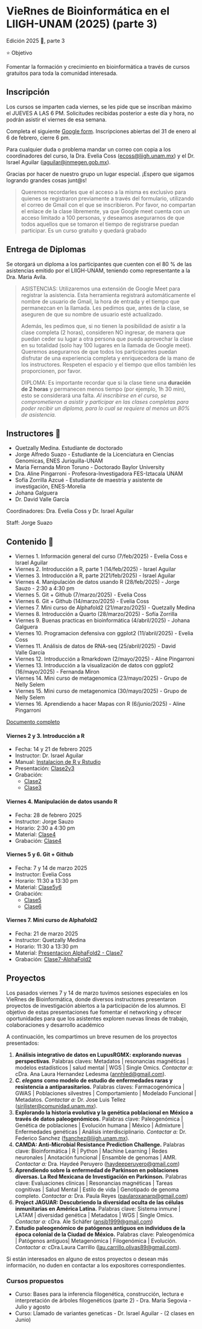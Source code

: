 # VieRnes de Bioinformática en el LIIGH-UNAM (2025) (parte 3)

Edición 2025 💜, parte 3

⭐ Objetivo

Fomentar la formación y crecimiento en bioinformática a través de cursos gratuitos para toda la comunidad interesada.

## Inscripción

Los cursos se imparten cada viernes, se les pide que se inscriban máximo el JUEVES A LAS 6 PM. Solicitudes recibidas posterior a este día y hora, no podrán asistir el viernes de esa semana.

Completa el siguiente [Google form](https://forms.gle/ccuofGQKtnY57TLd6). Inscripciones abiertas del 31 de enero al 6 de febrero, cierre 6 pm.

Para cualquier duda o problema mandar un correo con copia a los coordinadores del curso, la Dra. Evelia Coss (ecoss@liigh.unam.mx) y el Dr. Israel Aguilar (iaguilar@inmegen.gob.mx).

Gracias por hacer de nuestro grupo un lugar especial. ¡Espero que sigamos logrando grandes cosas junt@s!

> Queremos recordarles que el acceso a la misma es exclusivo para quienes se registraron previamente a través del formulario, utilizando el correo de Gmail con el que se inscribieron. Por favor, no compartan el enlace de la clase libremente, ya que Google meet cuenta con un acceso limitado a 100 personas, y deseamos asegurarnos de que todos aquellos que se tomaron el tiempo de registrarse puedan participar. Es un curso gratuito y quedará grabado

## Entrega de Diplomas

Se otorgará un diploma a los participantes que cuenten con el 80 % de las asistencias emitido por el LIIGH-UNAM, teniendo como representante a la Dra. Maria Avila.

> ASISTENCIAS: Utilizaremos una extensión de Google Meet para registrar la asistencia. Esta herramienta registrará automáticamente el nombre de usuario de Gmail, la hora de entrada y el tiempo que permanezcan en la llamada. Les pedimos que, antes de la clase, se aseguren de que su nombre de usuario esté actualizado.
> 
> Además, les pedimos que, si no tienen la posibilidad de asistir a la clase completa (2 horas), consideren NO ingresar, de manera que puedan ceder su lugar a otra persona que pueda aprovechar la clase en su totalidad (solo hay 100 lugares en la llamada de Google meet). Queremos asegurarnos de que todos los participantes puedan disfrutar de una experiencia completa y enriquecedora de la mano de los instructores. Respeten el espacio y el tiempo que ellos también les proporcionen, por favor.
> 
> DIPLOMA: Es importante recordar que si la clase tiene una **duración de 2 horas** y permanecen menos tiempo (por ejemplo, 1h 30 min), esto se considerará una falta. *Al inscribirse en el curso, se comprometieron a asistir y participar en las clases completas para poder recibir un diploma, para lo cual se requiere al menos un 80% de asistencia.*

## Instructores 👾

- Quetzally Medina. Estudiante de doctorado
- Jorge Alfredo Suazo - Estudiante de la Licenciatura en Ciencias Genomicas, ENES Juriquilla-UNAM
- Maria Fernanda Miron Toruno - Doctorado Baylor University
- Dra. Aline Pingarroni - Profesora-Investigadora FES-Iztacala UNAM
- Sofía Zorrilla Azcué - Estudiante de maestría y asistente de investigación, ENES-Morelia
- Johana Galguera
- Dr. David Valle García

Coordinadores: Dra. Evelia Coss y Dr. Israel Aguilar

Staff:  Jorge Suazo

## Contenido 📌

- Viernes 1. Información general del curso (7/feb/2025) - Evelia Coss e Israel Aguilar 
- Viernes 2. Introducción a R, parte 1 (14/feb/2025) - Israel Aguilar
- Viernes 3. Introducción a R, parte 2(21/feb/2025) - Israel Aguilar
- Viernes 4. Manipulación de datos usando R (28/feb/2025) - Jorge Sauzo - 2:30 a 4:30 pm
- Viernes 5. Git + Github (7/marzo/2025) - Evelia Coss
- Viernes 6. Git + Github (14/marzo/2025) - Evelia Coss
- Viernes 7. Mini curso de Alphafold2 (21/marzo/2025) - Quetzally Medina 
- Viernes 8. Introducción a Quarto (28/marzo/2025) - Sofía Zorrilla
- Viernes 9. Buenas practicas en bioinformática (4/abril/2025) - Johana Galguera
- Viernes 10. Programacion defensiva con ggplot2  (11/abril/2025) - Evelia Coss 
- Viernes 11. Análisis de datos de RNA-seq (25/abril/2025) - David Valle García
- Viernes 12. Introducción a Rmarkdown (2/mayo/2025) - Aline Pingarroni
- Viernes 13. Introducción a la visualización de datos con ggplot2 (16/mayo/2025) - Fernanda Miron
- Viernes 14. Mini curso de metagenomica (23/mayo/2025) - Grupo de Nelly Selem 
- Viernes 15. Mini curso de metagenomica (30/mayo/2025) - Grupo de Nelly Selem 
- Viernes 16. Aprendiendo a hacer Mapas con R (6/junio/2025) - Aline Pingarroni

[Documento completo](https://docs.google.com/document/d/11o38TvNci4RLnZ-URNbu1L7dZVCgameBzre92w46bu0/edit?usp=sharing)

#### Viernes 2 y 3. Introducción a R
- Fecha: 14 y 21 de febrero 2025
- Instructor: Dr. Israel Aguilar
- Manual: [Instalacion de R y Rstudio](https://youtube.com/playlist?list=PL3Oob5r2FcIqfJ_OsMhs40MQN8dNOJ_Oc&si=yIu7CkJQ6eSNELzN)
- Presentación: [Clase2y3](https://drive.google.com/file/d/1kGUXotmME5_jCd7QzlUAzLsP3RHmvwpS/view?usp=sharing)
- Grabación:
    + [Clase2](https://drive.google.com/file/d/1vr7VyyeTVvca24XMg7wulZlxtmdGwSlm/view?usp=sharing)
    + [Clase3](https://drive.google.com/file/d/1_k_0g5t8Tf4rUJPQYXdKwvpgPIyM0eqX/view?usp=sharing)

#### Viernes 4. Manipulación de datos usando R 

- Fecha: 28 de febrero 2025
- Instructor: Jorge Sauzo
- Horario: 2:30 a 4:30 pm
- Material: [Clase4](https://3lconejo.shinyapps.io/Manipulacion-de-datos-con-R/#section-introducci%C3%B3n)
- Grabación: [Clase4](https://drive.google.com/file/d/1WX5tgt043D9JBLTE3Jpuk_GEfq5xa4O8/view?usp=sharing)

#### Viernes 5 y 6. Git + Github

- Fecha: 7 y 14 de marzo 2025
- Instructor: Evelia Coss
- Horario: 11:30 a 13:30 pm
- Material: [Clase5y6](https://eveliacoss.github.io/Workshop_GitGithub2025/)
- Grabación:
    + [Clase5](https://drive.google.com/file/d/1DTEnJL8PMIBrHCFJRHTuYqOSZEv5Ux-b/view?usp=sharing)
    + [Clase6](https://drive.google.com/file/d/1Q_UV5OfXH87l8PxW_gpYrAKil_65ckg1/view?usp=sharing)

#### Viernes 7. Mini curso de Alphafold2

- Fecha: 21 de marzo 2025
- Instructor: Quetzally Medina 
- Horario: 11:30 a 13:30 pm
- Material: [Presentacion AlphaFold2 - Clase7](https://www.canva.com/design/DAGh1IMSryY/feEq4YBE_EpYuFbXuYqekQ/view?utm_content=DAGh1IMSryY&utm_campaign=designshare&utm_medium=link2&utm_source=uniquelinks&utlId=ha716ef21ed)
- Grabación: [Clase7-AlphaFold2](https://drive.google.com/file/d/1tG0UFDgPvI1xIpsDdOufI4npNZ0BUhXQ/view?usp=sharing)

## Proyectos

Los pasados viernes 7 y 14 de marzo tuvimos sesiones especiales en los VieRnes de Bioinformática, donde diversos instructores presentaron proyectos de investigación abiertos a la participación de los alumnos. El objetivo de estas presentaciones fue fomentar el networking y ofrecer oportunidades para que los asistentes exploren nuevas líneas de trabajo, colaboraciones y desarrollo académico

A continuación, les compartimos un breve resumen de los proyectos presentados:
1) **Análisis integrativo de datos en LupusRGMX: explorando nuevas perspectivas**. Palabras claves: Metadatos | resonancias magnéticas | modelos estadísticos | salud mental | WGS | Single Omics.  *Contactar a:* cDra. Ana Laura Hernandez Ledesma (annhled@gmail.com).
2) ***C. elegans*** **como modelo de estudio de enfermedades raras y resistencia a antiparasitarios.** Palabras claves: Farmacogenómica | GWAS | Poblaciones silvestres | Comportamiento | Modelado Funcional | Metadatos. *Contactar a:* Dr. Jose Luis Tellez (sirjlister@comunidad.unam.mx).
3) **Explorando la historia evolutiva y la genética poblacional en México a través de datos paleogenómicos.** Palabras clave: Paleogenómica | Genética de poblaciones | Evolución humana | México | Admixture | Enfermedades genéticas | Análisis interdisciplinario. *Contactar a:* Dr. Federico Sanchez (fsanchez@liigh.unam.mx). 
4) **CAMDA: Anti-Microbial Resistance Prediction Challenge.** Palabras clave: Bioinformática | R | Python | Machine Learning | Redes neuronales | Anotación funcional | Ensamble de genomas | AMR. *Contactar a:* Dra. Haydeé Peruyero (haydeeperuyero@gmail.com)
5) **Aprendiendo sobre la enfermedad de Parkinson en poblaciones diversas. La Red Mexicana de Investigación en Parkinson.** Palabras clave: Evaluaciones clínicas | Resonancias magnéticas | Tareas cognitivas | Salud Mental  | Estilo de vida | Genotipado de genoma completo. *Contactar a:* Dra. Paula Reyes (paularoxanarp@gmail.com)
6) **Project JAGUAR: Descubriendo la diversidad oculta de las células inmunitarias en América Latina.** Palabras clave: Sistema inmune | LATAM | diversidad genética | Metadatos | WGS | Single Omics. *Contactar a:* cDra. Ale Schäfer (ansjb1999@gmail.com) 
7) **Estudio paleogenómico de patógenos antiguos en individuos de la época colonial de la Ciudad de México.** Palabras clave: Paleogenómica | Patógenos antiguos| Metagenómica | Filogenómica | Evolución. *Contactar a:* cDra.Laura Carrillo (lau.carrillo.olivas89@gmail.com).

Si están interesados en alguno de estos proyectos o desean más información, no duden en contactar a los expositores correspondientes.

### Cursos propuestos

- Curso: Bases para la inferencia filogenética, construcción, lectura e interpretación de árboles filogenéticos (parte 2) - Dra. Maria Segovia - Julio y agosto
- Curso: Llamado de variantes geneticas - Dr. Israel Aguilar - (2 clases en Junio)

